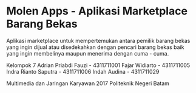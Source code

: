 # Molen Apps - Aplikasi Marketplace Barang Bekas
Aplikasi marketplace untuk mempertemukan antara pemilik barang bekas yang ingin dijual atau disedekahkan dengan pencari barang bekas baik yang ingin membelinya maupun menerima dengan cuma - cuma.

Kelompok 7
Adrian Priabdi Fauzi - 4311711001
Fajar Widiarto - 4311711005
Indra Rianto Saputra - 4311711006
Indah Audina - 4311711029

Multimedia dan Jaringan Karyawan 2017
Politeknik Negeri Batam
